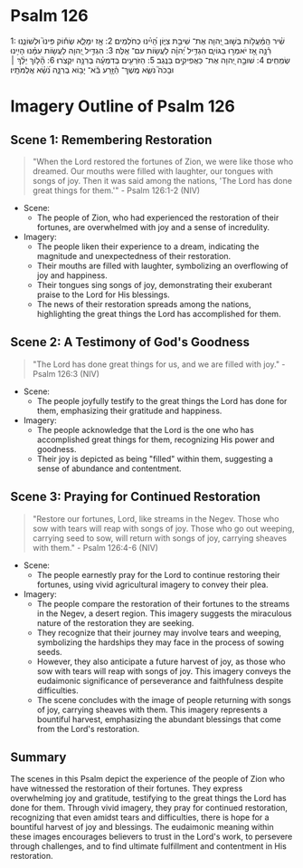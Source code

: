 # Psalm 126
1: שִׁ֗יר הַֽמַּ֫עֲל֥וֹת בְּשׁ֣וּב יְ֭הוָה אֶת־ שִׁיבַ֣ת צִיּ֑וֹן הָ֝יִ֗ינוּ כְּחֹלְמִֽים׃
2: אָ֤ז יִמָּלֵ֪א שְׂח֡וֹק פִּינוּ֮ וּלְשׁוֹנֵ֪נוּ רִ֫נָּ֥ה אָ֭ז יֹאמְר֣וּ בַגּוֹיִ֑ם הִגְדִּ֥יל יְ֝הוָ֗ה לַעֲשׂ֥וֹת עִם־ אֵֽלֶּה׃
3: הִגְדִּ֣יל יְ֭הוָה לַעֲשׂ֥וֹת עִמָּ֗נוּ הָיִ֥ינוּ שְׂמֵחִֽים׃
4: שׁוּבָ֣ה יְ֭הוָה אֶת־ כַּאֲפִיקִ֥ים בַּנֶּֽגֶב׃
5: הַזֹּרְעִ֥ים בְּדִמְעָ֗ה בְּרִנָּ֥ה יִקְצֹֽרוּ׃
6: הָ֘ל֤וֹךְ יֵלֵ֨ךְ ׀ וּבָכֹה֮ נֹשֵׂ֪א מֶֽשֶׁךְ־ הַ֫זָּ֥רַע בֹּֽ֬א־ יָב֥וֹא בְרִנָּ֑ה נֹ֝שֵׂ֗א אֲלֻמֹּתָֽיו׃

# Imagery Outline of Psalm 126

## Scene 1: Remembering Restoration

> "When the Lord restored the fortunes of Zion, we were like those who dreamed.
Our mouths were filled with laughter, our tongues with songs of joy.
Then it was said among the nations, 'The Lord has done great things for them.'" - Psalm 126:1-2 (NIV)

- Scene:
  - The people of Zion, who had experienced the restoration of their fortunes, are overwhelmed with joy and a sense of incredulity.
- Imagery:
  - The people liken their experience to a dream, indicating the magnitude and unexpectedness of their restoration.
  - Their mouths are filled with laughter, symbolizing an overflowing of joy and happiness.
  - Their tongues sing songs of joy, demonstrating their exuberant praise to the Lord for His blessings.
  - The news of their restoration spreads among the nations, highlighting the great things the Lord has accomplished for them.
  
## Scene 2: A Testimony of God's Goodness

> "The Lord has done great things for us, and we are filled with joy." - Psalm 126:3 (NIV)

- Scene:
  - The people joyfully testify to the great things the Lord has done for them, emphasizing their gratitude and happiness.
- Imagery:
  - The people acknowledge that the Lord is the one who has accomplished great things for them, recognizing His power and goodness.
  - Their joy is depicted as being "filled" within them, suggesting a sense of abundance and contentment.
  
## Scene 3: Praying for Continued Restoration

> "Restore our fortunes, Lord, like streams in the Negev.
Those who sow with tears will reap with songs of joy.
Those who go out weeping, carrying seed to sow, will return with songs of joy, carrying sheaves with them." - Psalm 126:4-6 (NIV)

- Scene:
  - The people earnestly pray for the Lord to continue restoring their fortunes, using vivid agricultural imagery to convey their plea.
- Imagery:
  - The people compare the restoration of their fortunes to the streams in the Negev, a desert region. This imagery suggests the miraculous nature of the restoration they are seeking.
  - They recognize that their journey may involve tears and weeping, symbolizing the hardships they may face in the process of sowing seeds.
  - However, they also anticipate a future harvest of joy, as those who sow with tears will reap with songs of joy. This imagery conveys the eudaimonic significance of perseverance and faithfulness despite difficulties.
  - The scene concludes with the image of people returning with songs of joy, carrying sheaves with them. This imagery represents a bountiful harvest, emphasizing the abundant blessings that come from the Lord's restoration.

## Summary

The scenes in this Psalm depict the experience of the people of Zion who have witnessed the restoration of their fortunes. They express overwhelming joy and gratitude, testifying to the great things the Lord has done for them. Through vivid imagery, they pray for continued restoration, recognizing that even amidst tears and difficulties, there is hope for a bountiful harvest of joy and blessings. The eudaimonic meaning within these images encourages believers to trust in the Lord's work, to persevere through challenges, and to find ultimate fulfillment and contentment in His restoration.
